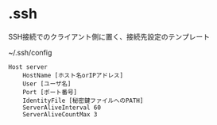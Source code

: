 # .ssh

SSH接続でのクライアント側に置く、接続先設定のテンプレート

~/.ssh/config

```
Host server
    HostName [ホスト名orIPアドレス]
    User [ユーザ名]
    Port [ポート番号]
    IdentityFile [秘密鍵ファイルへのPATH]
    ServerAliveInterval 60
    ServerAliveCountMax 3
```
